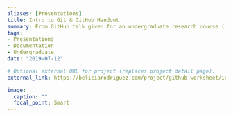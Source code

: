 ```yaml
---
aliases: [Presentations]
title: Intro to Git & GitHub Handout
summary: From GitHub talk given for an undergraduate research course ([Read About Talk](https://beliciarodriguez.com/post/intro-to-github-talk/))
tags:
- Presentations
- Documentation
- Undergraduate
date: "2019-07-12"

# Optional external URL for project (replaces project detail page).
external_link: https://beliciarodriguez.com/project/github-worksheet/intro-to-github.pdf

image:
  caption: ""
  focal_point: Smart
---
```

